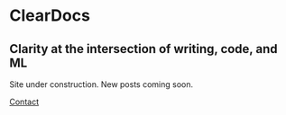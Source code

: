# ClearDocs

## Clarity at the intersection of writing, code, and ML

Site under construction. New posts coming soon.

[Contact](about.md#contact)